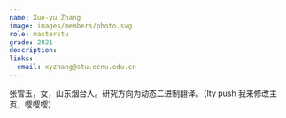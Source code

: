 ```yaml
---
name: Xue-yu Zhang
image: images/members/photo.svg
role: masterstu
grade: 2021
description: 
links:
  email: xyzhang@stu.ecnu.edu.cn
---
```


张雪玉，女，山东烟台人。研究方向为动态二进制翻译。（lty push 我来修改主页，嘤嘤嘤）
